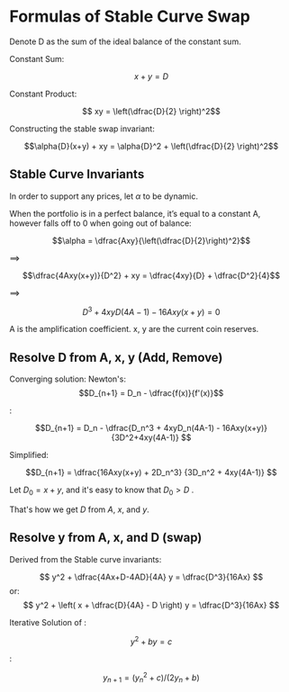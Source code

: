 # Formulas of Stable Curve Swap

Denote D as the sum of the ideal balance of the constant sum.

Constant Sum:

$$x + y = D$$

Constant Product:

$$ xy = \left(\dfrac{D}{2} \right)^2$$

Constructing the stable swap invariant:

$$\alpha{D}(x+y) + xy = \alpha{D}^2 + \left(\dfrac{D}{2} \right)^2$$


## Stable Curve Invariants

In order to support any prices, let $\alpha$ to be dynamic.

When the portfolio is in a perfect balance, it’s equal to a constant A, however falls off to 0 when going out of balance:

$$\alpha = \dfrac{Axy}{\left(\dfrac{D}{2}\right)^2}$$

$\implies$

$$\dfrac{4Axy(x+y)}{D^2} + xy = \dfrac{4xy}{D} + \dfrac{D^2}{4}$$

$\implies$

$$D^3 + 4xyD(4A-1) - 16Axy(x+y) = 0$$

A is the amplification coefficient.
x, y are the current coin reserves.

## Resolve D from A, x, y (Add, Remove)

Converging solution:
Newton's:
$$D_{n+1} = D_n - \dfrac{f(x)}{f'(x)}$$

:

$$D_{n+1} = D_n - \dfrac{D_n^3 + 4xyD_n(4A-1) - 16Axy(x+y)}{3D^2+4xy(4A-1)} $$

Simplified:

 $$D_{n+1} = \dfrac{16Axy(x+y) + 2D_n^3}
 {3D_n^2 + 4xy(4A-1)} $$


 Let $D_0 = x+y$, and it's easy to know that $D_0 > D$ . 

 That's how we get $D$ from $A$, $x$, and $y$. 

 ## Resolve y from A, x, and D (swap)

Derived from the Stable curve invariants:

$$ y^2 + \dfrac{4Ax+D-4AD}{4A} y = \dfrac{D^3}{16Ax} $$
or:
$$ y^2 + \left( x + \dfrac{D}{4A} - D \right) y = \dfrac{D^3}{16Ax} $$

Iterative Solution of :

$$y^2 + by = c$$

:

$$y_{n+1} = (y_n^2 + c) / (2y_n + b)$$
